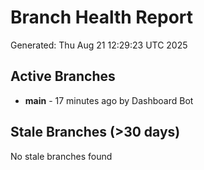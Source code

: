 # Branch Health Report
Generated: Thu Aug 21 12:29:23 UTC 2025

## Active Branches
- **main** - 17 minutes ago by Dashboard Bot

## Stale Branches (>30 days)
No stale branches found
